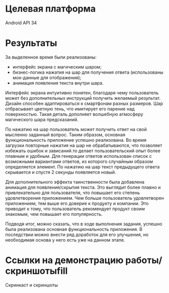 # Целевая платформа

Android API 34

# Результаты

За выделенное время были реализованы:
- интерфейс экрана с магическим шаром;
- бизнес-логика нажатия на шар для получения ответа (использованы мок-данные для отображения);
- анимация появления текста внутри шара.

Интерфейс экрана интуитивно понятен, благодаря чему пользователь может без дополнительных инструкций получить желаемый результат.
Дизайн способен адаптироваться к смартфонам разных размеров.
Шар отбрасывает цветную тень, что имитирует его парение над поверхностью. Такая деталь дополняет волшебную атмосферу магического шара предсказаний.

По нажатию на шар пользователь может получить ответ на свой мысленно заданный вопрос. Таким образом, основная функциональность приложение успешно реализована.
Во время загрузки повторные нажатия на шар не обрабатываются, что позволяет избежать ошибок и зависаний.то делает пользовательский опыт более плавным и удобным.
Для генерации ответов использован список с возможными вариантами ответов, из которого случайным образом определяется элемент.
По нажатию на шар текст предыдущего ответа скрывается и спустя 2 секунды появляется новый.

Для дополнительного эффекта таинственности была добавлена анимация для появления/скрытия текста.
Это выглядит более плавно и привлекательно для пользователя, что повышает его степень удовлетворения приложением.
Чем больше пользователь удовлетворен приложением, тем выше его доверие к продукту и компании. Это приводит к тому, что пользователь рекомендует продукт своим знакомым, чем повышает его популярность.

Подводя итог, можно сказать, что в ходе выполнения задания, успешно была реализована основная функциональность приложения.
В последствии можно внести ряд доработок для его улучшения, но необходимая основа у него есть уже на данном этапе.

# Ссылки на демонстрацию работы/скриншотыfill

Скринкаст и скриншоты
